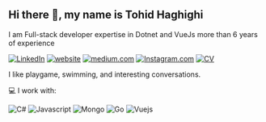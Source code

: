 ## Hi there 👋, my name is Tohid Haghighi

I am Full-stack developer expertise in Dotnet and VueJs more than 6 years of experience

[![LinkedIn](https://img.shields.io/badge/LinkedIn-profile-%230e76a8?style=flat&logo=linkedin)](https://www.linkedin.com/in/tohid-haghighy/)
[![website](https://img.shields.io/badge/personal-blog-blueviolet?style=flat)](https://tohidhaghighi.ir)
[![medium.com](https://img.shields.io/badge/Medium-12100E?style=for-the-badge&logo=medium&logoColor=whit)](https://medium.com/@tohidhaghighi)
[![Instagram.com](https://img.shields.io/badge/Instagram-E4405F?style=flat&logo=instagram)](https://www.instagram.com/tohid_haghighy/)
[![CV](https://img.shields.io/badge/CV-hire-success?style=flat)](https://tohidhaghighi.ir/Resume/tohid_haghighi_-_.Net_Developer.pdf)

I like playgame, swimming, and interesting conversations.



💻 I work with:

![C#](https://img.shields.io/badge/C%23-239120?style=for-the-badge&logo=c-sharp&logoColor=white)
![Javascript](https://img.shields.io/badge/JavaScript-F7DF1E?style=for-the-badge&logo=javascript&logoColor=black)
![Mongo](https://img.shields.io/badge/mongodb-database-%2347A248?style=flat&logo=mongodb)
![Go](https://img.shields.io/badge/Go-00ADD8?style=for-the-badge&logo=go&logoColor=white)
![Vuejs](https://img.shields.io/badge/-Vue-4fc08d?style=flat&logo=Vue.js&logoColor=fff)
  

<!--

**tohidhaghighy/tohidhaghighy** is a ✨ _special_ ✨ repository because its `README.md` (this file) appears on your GitHub profile.

Here are some ideas to get you started:

- 🔭 I’m currently working on ...
- 🌱 I’m currently learning ...
- 👯 I’m looking to collaborate on ...
- 🤔 I’m looking for help with ...
- 💬 Ask me about ...
- 📫 How to reach me: ...
- 😄 Pronouns: ...
- ⚡ Fun fact: ...
-->
